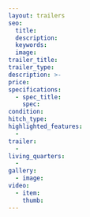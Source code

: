 ```yaml
---
layout: trailers
seo:
  title:
  description:
  keywords:
  image:
trailer_title:
trailer_type:
description: >-
price:
specifications:
  - spec_title:
    spec:
condition:
hitch_type:
highlighted_features:
  -
trailer:
  -
living_quarters:
  -
gallery:
  - image:
video:
  - item:
    thumb:
---
```

